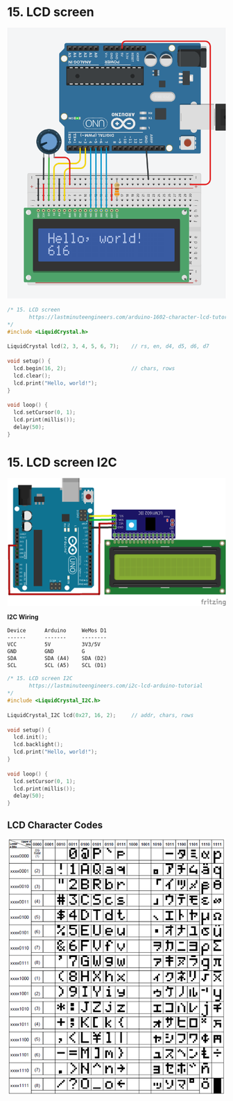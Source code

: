 # 15. LCD screen

![](gfx/15_lcdscreen.png)

```ino
/* 15. LCD screen
       https://lastminuteengineers.com/arduino-1602-character-lcd-tutorial/
*/
#include <LiquidCrystal.h>

LiquidCrystal lcd(2, 3, 4, 5, 6, 7);    // rs, en, d4, d5, d6, d7

void setup() {
  lcd.begin(16, 2);                     // chars, rows
  lcd.clear();
  lcd.print("Hello, world!");
}

void loop() {
  lcd.setCursor(0, 1);
  lcd.print(millis());
  delay(50);
}
```

# 15. LCD screen I2C

![](gfx/15_lcdscreen_i2c.png)

**I2C Wiring**

```
Device      Arduino     WeMos D1
------      -------     --------
VCC         5V          3V3/5V
GND         GND         G
SDA         SDA (A4)    SDA (D2)
SCL         SCL (A5)    SCL (D1)
```

```ino
/* 15. LCD screen I2C
       https://lastminuteengineers.com/i2c-lcd-arduino-tutorial
*/
#include <LiquidCrystal_I2C.h>

LiquidCrystal_I2C lcd(0x27, 16, 2);     // addr, chars, rows

void setup() {
  lcd.init();
  lcd.backlight();
  lcd.print("Hello, world!");
}

void loop() {
  lcd.setCursor(0, 1);
  lcd.print(millis());
  delay(50);
}
```

## LCD Character Codes

![](gfx/lcd_char_codes.png)
